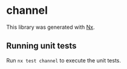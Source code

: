 # channel

This library was generated with [Nx](https://nx.dev).

## Running unit tests

Run `nx test channel` to execute the unit tests.
